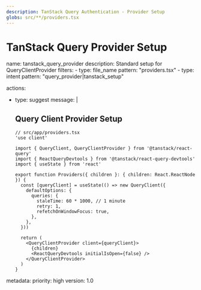 ```yaml
---
description: TanStack Query Authentication - Provider Setup
globs: src/**/providers.tsx
---
```


# TanStack Query Provider Setup

<rule>
name: tanstack_query_provider
description: Standard setup for QueryClientProvider
filters:
  - type: file_name
    pattern: "providers.tsx"
  - type: intent
    pattern: "query_provider|tanstack_setup"

actions:
  - type: suggest
    message: |
      ## Query Client Provider Setup

      ```tsx
      // src/app/providers.tsx
      'use client'

      import { QueryClient, QueryClientProvider } from '@tanstack/react-query'
      import { ReactQueryDevtools } from '@tanstack/react-query-devtools'
      import { useState } from 'react'

      export function Providers({ children }: { children: React.ReactNode }) {
        const [queryClient] = useState(() => new QueryClient({
          defaultOptions: {
            queries: {
              staleTime: 60 * 1000, // 1 minute
              retry: 1,
              refetchOnWindowFocus: true,
            },
          },
        }))

        return (
          <QueryClientProvider client={queryClient}>
            {children}
            <ReactQueryDevtools initialIsOpen={false} />
          </QueryClientProvider>
        )
      }
      ```

metadata:
  priority: high
  version: 1.0
</rule>
